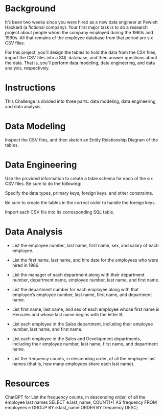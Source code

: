 # Background
It’s been two weeks since you were hired as a new data engineer at Pewlett Hackard (a fictional company). Your first major task is to do a research project about people whom the company employed during the 1980s and 1990s. All that remains of the employee database from that period are six CSV files.

For this project, you’ll design the tables to hold the data from the CSV files, import the CSV files into a SQL database, and then answer questions about the data. That is, you’ll perform data modeling, data engineering, and data analysis, respectively.

# Instructions
This Challenge is divided into three parts: data modeling, data engineering, and data analysis.

# Data Modeling
Inspect the CSV files, and then sketch an Entity Relationship Diagram of the tables.

# Data Engineering
Use the provided information to create a table schema for each of the six CSV files. Be sure to do the following:

Specify the data types, primary keys, foreign keys, and other constraints.

Be sure to create the tables in the correct order to handle the foreign keys.

Import each CSV file into its corresponding SQL table.

# Data Analysis
- List the employee number, last name, first name, sex, and salary of each employee.

- List the first name, last name, and hire date for the employees who were hired in 1986.

- List the manager of each department along with their department number, department name, employee number, last name, and first name.

- List the department number for each employee along with that employee’s employee number, last name, first name, and department name.

- List first name, last name, and sex of each employee whose first name is Hercules and whose last name begins with the letter B.

- List each employee in the Sales department, including their employee number, last name, and first name.

- List each employee in the Sales and Development departments, including their employee number, last name, first name, and department name.

- List the frequency counts, in descending order, of all the employee last names (that is, how many employees share each last name).

# Resources
ChatGPT for List the frequency counts, in descending order, of all the employee last names
SELECT 
    e.last_name,
    COUNT(*) AS frequency
FROM 
    employees e
GROUP BY 
    e.last_name
ORDER BY 
    frequency DESC;